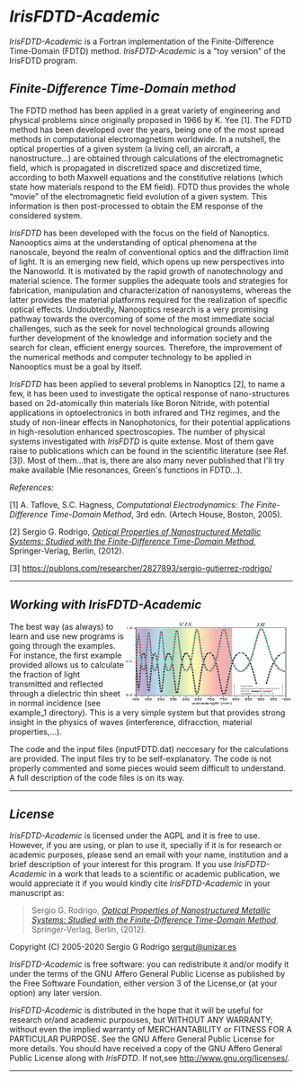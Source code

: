 *IrisFDTD-Academic*    
=========

*IrisFDTD-Academic* is a Fortran implementation of the Finite-Difference Time-Domain (FDTD) method.  *IrisFDTD-Academic* is a "toy version" of the IrisFDTD program.

 

*Finite-Difference Time-Domain method* 
---------------------------------------

The FDTD method has been applied in a great variety of engineering and physical problems since originally proposed in 1966 by K. Yee [1]. The FDTD method has been developed over the years, being one of the most spread methods in computational electromagnetism worldwide. In a nutshell, the optical properties of a given system (a living cell, an aircraft, a nanostructure…)  are obtained through calculations of the  electromagnetic field, which is propagated in discretized space and discretized time, according to both Maxwell equations and the constitutive relations (which state how materials respond to the EM field).  FDTD thus provides the whole “movie” of the electromagnetic field evolution of a given system. This information is then post-processed to obtain the EM response of the considered system.

*IrisFDTD* has been developed with the focus on the field of Nanoptics. Nanooptics aims at the understanding of optical phenomena at the nanoscale, beyond the realm of conventional optics and the diffraction limit of light. It is an emerging new field, which opens up new perspectives into the Nanoworld. It is motivated by the rapid growth of nanotechnology and material science. The former supplies the adequate tools and strategies for fabrication, manipulation and characterization of nanosystems, whereas the latter provides the material platforms required for the realization of specific optical effects. Undoubtedly, Nanooptics research is a very promising pathway towards the overcoming of some of the most immediate social challenges, such as the seek for novel technological grounds allowing further development of the knowledge and information   society and the search for clean, efficient energy sources. Therefore, the improvement of the numerical methods and computer technology to be applied in Nanooptics must be a goal by itself. 

*IrisFDTD* has been applied to several problems in Nanoptics [2], to name a few, it has been used to investigate the optical response of nano-structures based on 2d-atomically thin materials like Boron Nitride, with potential applications in optoelectronics in both infrared and THz regimes, and the study of non-linear effects in Nanophotonics, for their potential applications in high-resolution enhanced spectroscopies. The number of physical systems investigated with *IrisFDTD* is quite extense. Most of them gave raise to publications which can be found in the scientific literature (see Ref. [3]). Most of them...that is, there are also many never published that I'll try make available (Mie resonances, Green's functions in FDTD...).

 *References:*
 
[1] A. Taflove, S.C. Hagness, *Computational Electrodynamics: The Finite-Difference Time-Domain Method*, 3rd edn. (Artech House, Boston, 2005).

[2] Sergio G. Rodrigo, [*Optical Properties of Nanostructured Metallic Systems: Studied with the Finite-Difference Time-Domain Method*](https://www.springer.com/gp/book/9783642230844), Springer-Verlag, Berlin, (2012).

[3] https://publons.com/researcher/2827893/sergio-gutierrez-rodrigo/
 

***

*Working with *IrisFDTD-Academic**
----------------------------------------------------

<img  style="float: right;" src="example_1.png" width="300" height="150">
The best way (as always) to learn and use new programs is going through the examples. For instance, the first example provided allows us to calculate the fraction of light transmitted and reflected through a dielectric thin sheet in normal incidence (see example_1 directory). This is a very simple system but that provides strong insight in the physics of waves (interference, difracction, material properties,...). 

The code and the input files (inputFDTD.dat) neccesary for the calculations are provided. The input files try to be self-explanatory. The code is not properly commented and some pieces would seem difficult to understand. A full description of the code files is on its way. 

***

*License*
------------------------------------------------------

*IrisFDTD-Academic* is licensed under the AGPL and it is free to use.  However, if you are using, 
or plan to use it, specially if it is for research or academic purposes, please send an email with your name,
institution and a brief description of your interest for this program. If you use *IrisFDTD-Academic* in a work that leads to a 
scientific or academic publication, we would appreciate it if you would kindly cite *IrisFDTD-Academic* in your manuscript as:

> Sergio G. Rodrigo, [*Optical Properties of Nanostructured Metallic Systems: Studied with the Finite-Difference Time-Domain Method*](https://www.springer.com/gp/book/9783642230844), Springer-Verlag, Berlin, (2012).

Copyright (C) 2005-2020 Sergio G Rodrigo <sergut@unizar.es>

*IrisFDTD-Academic* is free software: you can redistribute it and/or modify it under the terms of the GNU Affero General Public License as published by the Free Software Foundation, either version 3 of the License,or (at your option) any later version.
  
*IrisFDTD-Academic* is distributed in the hope that it will be useful for research or/and academic purpouses, but WITHOUT ANY WARRANTY; without even the implied warranty of MERCHANTABILITY or FITNESS FOR A PARTICULAR PURPOSE. See the GNU Affero General Public License for more details. You should have received a copy of the GNU Affero General Public License along with *IrisFDTD*. If not,see <http://www.gnu.org/licenses/>.

***



```python

```
